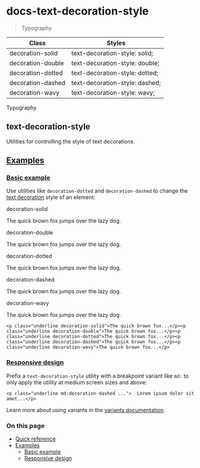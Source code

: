 # docs-text-decoration-style

> Typography

| Class             | Styles                         |
| ----------------- | ------------------------------ |
| decoration-solid  | text-decoration-style: solid;  |
| decoration-double | text-decoration-style: double; |
| decoration-dotted | text-decoration-style: dotted; |
| decoration-dashed | text-decoration-style: dashed; |
| decoration-wavy   | text-decoration-style: wavy;   |

Typography

## text-decoration-style

Utilities for controlling the style of text decorations.

## [Examples](#examples)

### [Basic example](#basic-example)

Use utilities like `decoration-dotted` and `decoration-dashed` to change the [text decoration](/docs/text-decoration-line) style of an element:

decoration-solid

The quick brown fox jumps over the lazy dog.

decoration-double

The quick brown fox jumps over the lazy dog.

decoration-dotted

The quick brown fox jumps over the lazy dog.

decoration-dashed

The quick brown fox jumps over the lazy dog.

decoration-wavy

The quick brown fox jumps over the lazy dog.

    <p class="underline decoration-solid">The quick brown fox...</p><p class="underline decoration-double">The quick brown fox...</p><p class="underline decoration-dotted">The quick brown fox...</p><p class="underline decoration-dashed">The quick brown fox...</p><p class="underline decoration-wavy">The quick brown fox...</p>

### [Responsive design](#responsive-design)

Prefix a `text-decoration-style` utility with a breakpoint variant like `md:` to only apply the utility at medium screen sizes and above:

    <p class="underline md:decoration-dashed ...">  Lorem ipsum dolor sit amet...</p>

Learn more about using variants in the [variants documentation](/docs/hover-focus-and-other-states).

### On this page

*   [Quick reference](#quick-reference)
*   [Examples](#examples)
    *   [Basic example](#basic-example)
    *   [Responsive design](#responsive-design)
